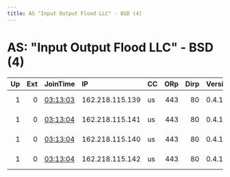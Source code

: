 ```yaml
---
title: AS "Input Output Flood LLC" - BSD (4)
---
```


# AS: "Input Output Flood LLC" - BSD (4)

|   Up |   Ext | JoinTime                                                                                            | IP              | CC   |   ORp |   Dirp | Version   | Contact                       | Nickname   |   eFamMembers |
|-----:|------:|:----------------------------------------------------------------------------------------------------|:----------------|:-----|------:|-------:|:----------|:------------------------------|:-----------|--------------:|
|    1 |     0 | [03:13:03](https://metrics.torproject.org/rs.html#details/106F3AED2BDEF4C3075F0E87BA3FEE43D0ECFE09) | 162.218.115.139 | us   |   443 |     80 | 0.4.1.6   | Jordan &lt;jordan@yui.cat&gt; | yuicat8    |            11 |
|    1 |     0 | [03:13:04](https://metrics.torproject.org/rs.html#details/274CC4B17C334719724AA22700F8846D677A6C9E) | 162.218.115.141 | us   |   443 |     80 | 0.4.1.6   | Jordan &lt;jordan@yui.cat&gt; | yuicat10   |            11 |
|    1 |     0 | [03:13:04](https://metrics.torproject.org/rs.html#details/9CFF0DEF480A269FF1D9CD717C0AD4C53549CE7C) | 162.218.115.140 | us   |   443 |     80 | 0.4.1.6   | Jordan &lt;jordan@yui.cat&gt; | yuicat9    |            11 |
|    1 |     0 | [03:13:04](https://metrics.torproject.org/rs.html#details/DE465B3D36877D578627120DEF61C166D653FC4E) | 162.218.115.142 | us   |   443 |     80 | 0.4.1.6   | Jordan &lt;jordan@yui.cat&gt; | yuicat11   |            11 |
